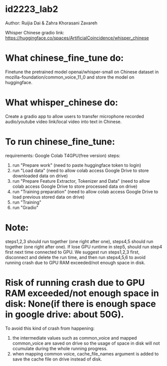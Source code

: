 # id2223_lab2

Author: Ruijia Dai & Zahra Khorasani Zavareh

Whisper Chinese gradio link: https://huggingface.co/spaces/ArtificialCoincidence/whisper_chinese

# What chinese_fine_tune do:
Finetune the pretrained model openai/whisper-small on Chinese dataset in mozilla-foundation/common_voice_11_0 and store the model on huggingface.

# What whisper_chinese do:
Create a gradio app to allow users to transfer microphone recorded audio/youtube video link/local video into text in Chinese.

# To run chinese_fine_tune:
requirements: Google Colab T4GPU(free version)
steps:
1. run "Prepare work" (need to paste huggingface token to login)
2. run "Load data" (need to allow colab access Google Drive to store downloaded data on drive)
3. run "Prepare Feature Extractor, Tokenizer and Data" (need to allow colab access Google Drive to store processed data on drive)
4. run "Training preparation" (need to allow colab access Google Drive to load previous stored data on drive)
5. run "Training"
6. run "Gradio"
# Note:
steps1,2,3 should run together (one right after one), steps4,5 should run together (one right after one).
If lose GPU runtime in step5, should run step4 first next time connected to GPU.
We suggest run steps1,2,3 first, disconnect and delete the run time, and then run steps4,5,6 to avoid running crash due to GPU RAM exceeded/not enough space in disk.
# Risk of running crash due to GPU RAM exceeded/not enough space in disk: None(if there is enough space in google drive: about 50G).
To avoid this kind of crash from happening:
1. the intermediate values such as common_voice and mapped common_voice are saved on drive so the usage of space in disk will not ccumulate during the whole running progress.
2. when mapping common voice, cache_file_names argument is added to save the cache file on drive instead of disk.
